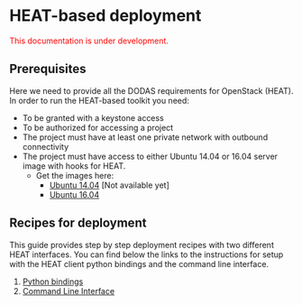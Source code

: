 # HEAT-based deployment
<span style="color:red"> This documentation is under development. </span>
## Prerequisites
Here we need to provide all the DODAS requirements for OpenStack (HEAT). 
In order to run the HEAT-based toolkit you need:

* To be granted with a keystone access 
* To be authorized for accessing a project
* The project must have at least one private network with outbound connectivity
* The project must have access to either Ubuntu 14.04 or 16.04 server image with hooks for HEAT.
    * Get the images here:
        * [Ubuntu 14.04](https://LinkHERE) [Not available yet]
        * [Ubuntu 16.04](https://cernbox.cern.ch/index.php/s/yNxOulSmebMDKAZ/download)
             
## Recipes for deployment 
This guide provides step by step deployment recipes with two different HEAT interfaces. You can find below the links to the instructions for setup with the HEAT client python bindings and the command line interface.
1. [Python bindings](python-HEAT.md)
2. [Command Line Interface](IM.md)
